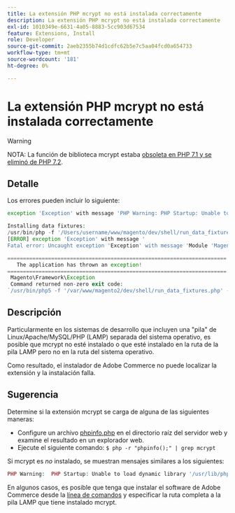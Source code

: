 ```yaml
---
title: La extensión PHP mcrypt no está instalada correctamente
description: La extensión PHP mcrypt no está instalada correctamente
exl-id: 1010349e-6631-4a05-8883-5cc903d67534
feature: Extensions, Install
role: Developer
source-git-commit: 2aeb2355b74d1cdfc62b5e7c5aa04fcd0a654733
workflow-type: tm+mt
source-wordcount: '181'
ht-degree: 0%

---
```


# La extensión PHP mcrypt no está instalada correctamente

>[!WARNING]
>
>NOTA: La función de biblioteca mcrypt estaba [obsoleta en PHP 7.1 y se eliminó de PHP 7.2](https://www.php.net/manual/en/intro.mcrypt.php).

## Detalle

Los errores pueden incluir lo siguiente:

```php
exception 'Exception' with message 'PHP Warning: PHP Startup: Unable to load dynamic library '/usr/lib/php5/20121212/mcrypt.so' - /usr/lib/php5/20121212/mcrypt.so: cannot open shared object file: No such file or directory
```

```php
Installing data fixtures:
/usr/bin/php -f '/Users/username/www/magento/dev/shell/run_data_fixtures.php' -- --bootstrap='MAGE_DIRS[base][path]=/Users/username/www/magento' 2>&1
[ERROR] exception 'Exception' with message '
Fatal error: Uncaught exception 'Exception' with message 'Module 'Magento_Core' depends on 'mcrypt' PHP [extension](https://experienceleague.adobe.com/es/docs/commerce-operations/operational-playbook/glossary#extension) that is not loaded.'
```

```php
======================================================================
   The application has thrown an exception!
======================================================================
 Magento\Framework\Exception
 Command returned non-zero exit code:
`/usr/bin/php5 -f '/var/www/magento2/dev/shell/run_data_fixtures.php' -- --bootstrap='MAGE_DIRS[base][path]=/var/www/magento2' 2>&1`
```

## Descripción

Particularmente en los sistemas de desarrollo que incluyen una &quot;pila&quot; de Linux/Apache/MySQL/PHP (LAMP) separada del sistema operativo, es posible que mcrypt no esté instalado o que esté instalado en la ruta de la pila LAMP pero no en la ruta del sistema operativo.

Como resultado, el instalador de Adobe Commerce no puede localizar la extensión y la instalación falla.

## Sugerencia

Determine si la extensión mcrypt se carga de alguna de las siguientes maneras:

* Configure un archivo [phpinfo.php](http://kb.mediatemple.net/questions/764/How+can+I+create+a+phpinfo.php+page%3F#gs) en el directorio raíz del servidor web y examine el resultado en un explorador web.
* Ejecute el siguiente comando:    `$ php -r "phpinfo();" | grep mcrypt`

Si mcrypt es *no* instalado, se muestran mensajes similares a los siguientes:

```php
PHP Warning:  PHP Startup: Unable to load dynamic library '/usr/lib/php5/20121212/mcrypt.so' - /usr/lib/php5/20121212/mcrypt.so: cannot open shared object file: No such file or directory in Unknown on line 0
```

En algunos casos, es posible que tenga que instalar el software de Adobe Commerce desde la [línea de comandos](https://experienceleague.adobe.com/es/docs/commerce-operations/installation-guide/advanced) y especificar la ruta completa a la pila LAMP que tiene instalado mcrypt.
